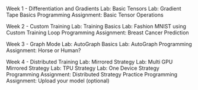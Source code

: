 Week 1 - Differentiation and Gradients
Lab: Basic Tensors
Lab: Gradient Tape Basics
Programming Assignment: Basic Tensor Operations

Week 2 - Custom Training
Lab: Training Basics
Lab: Fashion MNIST using Custom Training Loop
Programming Assignment: Breast Cancer Prediction

Week 3 - Graph Mode
Lab: AutoGraph Basics
Lab: AutoGraph
Programming Assignment: Horse or Human?

Week 4 - Distributed Training
Lab: Mirrored Strategy
Lab: Multi GPU Mirrored Strategy
Lab: TPU Strategy
Lab: One Device Strategy
Programming Assignment: Distributed Strategy
Practice Programming Assignment: Upload your model (optional)
